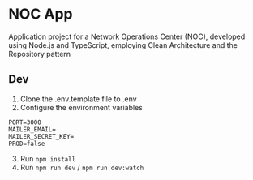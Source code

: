 # NOC App
Application project for a Network Operations Center (NOC), developed using Node.js and TypeScript, employing Clean Architecture and the Repository pattern

## Dev
1. Clone the .env.template file to .env
2. Configure the environment variables
```
PORT=3000
MAILER_EMAIL=
MAILER_SECRET_KEY=
PROD=false
```
3. Run ```npm install```
4. Run ```npm run dev``` / ```npm run dev:watch```